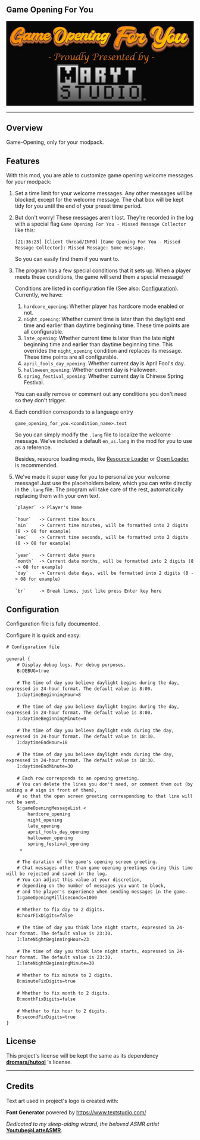 ## Game Opening For You

![](src/main/resources/logo.png)
_________________
## Overview

Game-Opening, only for your modpack.

## Features

With this mod, you are able to customize game opening welcome messages for your modpack:

1. Set a time limit for your welcome messages. Any other messages will be blocked, except for the welcome message. The chat box will be kept tidy for you until the end of your preset time period.
2. But don't worry! These messages aren't lost. They're recorded in the log with a special flag `Game Opening For You - Missed Message Collector` like this:
    
    ```
   [21:36:23] [Client thread/INFO] [Game Opening For You - Missed Message Collector]: Missed Message: Some message.
   ```
    
    So you can easily find them if you want to.
3. The program has a few special conditions that it sets up. When a player meets these conditions, the game will send them a special message!
    
    Conditions are listed in configuration file (See also: [Configuration](#configuration)). Currently, we have:
    1. `hardcore_opening`: Whether player has hardcore mode enabled or not.
    2. `night_opening`: Whether current time is later than the daylight end time and earlier than daytime beginning time. These time points are all configurable.
    3. `late_opening`: Whether current time is later than the late night beginning time and earlier than daytime beginning time. This overrides the `night_opening` condition and replaces its message. These time points are all configurable.
    4. `april_fools_day_opening`: Whether current day is April Fool's day.
    5. `halloween_opening`: Whether current day is Halloween.
    6. `spring_festival_opening`: Whether current day is Chinese Spring Festival.

   You can easily remove or comment out any conditions you don't need so they don't trigger.
4. Each condition corresponds to a language entry
    
    ```
   game_opening_for_you.<condition_name>.text
   ```    

   So you can simply modify the `.lang` file to localize the welcome message. We've included a default `en_us.lang` in the mod for you to use as a reference.
   
   Besides, resource loading mods, like [Resource Loader](https://www.curseforge.com/minecraft/mc-mods/resource-loader) or [Open Loader](https://www.curseforge.com/minecraft/mc-mods/open-loader), is recommended.
5. We've made it super easy for you to personalize your welcome message! Just use the placeholders below, which you can write directly in the `.lang` file. The program will take care of the rest, automatically replacing them with your own text.
    ```
   `player` -> Player's Name
    
   `hour`   -> Current time hours
   `min`    -> Current time minutes, will be formatted into 2 digits (8 -> 08 for example)
   `sec`    -> Current time seconds, will be formatted into 2 digits (8 -> 08 for example)
        
   `year`   -> Current date years 
   `month`  -> Current date months, will be formatted into 2 digits (8 -> 08 for example)
   `day`    -> Current date days, will be formatted into 2 digits (8 -> 08 for example)
   
   `br`     -> Break lines, just like press Enter key here 
   ```

## Configuration

Configuration file is fully documented.

Configure it is quick and easy:

```
# Configuration file

general {
    # Display debug logs. For debug purposes.
    B:DEBUG=true

    # The time of day you believe daylight begins during the day, expressed in 24-hour format. The default value is 8:00.
    I:daytimeBeginningHour=8

    # The time of day you believe daylight begins during the day, expressed in 24-hour format. The default value is 8:00.
    I:daytimeBeginningMinute=0

    # The time of day you believe daylight ends during the day, expressed in 24-hour format. The default value is 18:30.
    I:daytimeEndHour=18

    # The time of day you believe daylight ends during the day, expressed in 24-hour format. The default value is 18:30.
    I:daytimeEndMinute=30

    # Each row corresponds to an opening greeting.
    # You can delete the lines you don't need, or comment them out (by adding a # sign in front of them),
    # so that the open screen greeting corresponding to that line will not be sent.
    S:gameOpeningMessageList <
        hardcore_opening
        night_opening
        late_opening
        april_fools_day_opening
        halloween_opening
        spring_festival_opening
     >

    # The duration of the game's opening screen greeting.
    # Chat messages other than game opening greetings during this time will be rejected and saved in the log.
    # You can adjust this value at your discretion,
    # depending on the number of messages you want to block,
    # and the player's experience when sending messages in the game.
    I:gameOpeningMilliseconds=1000

    # Whether to fix day to 2 digits.
    B:hourFixDigits=false

    # The time of day you think late night starts, expressed in 24-hour format. The default value is 23:30.
    I:lateNightBeginningHour=23

    # The time of day you think late night starts, expressed in 24-hour format. The default value is 23:30.
    I:lateNightBeginningMinute=30

    # Whether to fix minute to 2 digits.
    B:minuteFixDigits=true

    # Whether to fix month to 2 digits.
    B:monthFixDigits=false

    # Whether to fix hour to 2 digits.
    B:secondFixDigits=true
}
```

## License

This project's license will be kept the same as its dependency [**dromara/hutool**](https://github.com/dromara/hutool) 's license.

_________________

## Credits

Text art used in project's logo is created with:

**Font Generator** powered by https://www.textstudio.com/

_Dedicated to my sleep-aiding wizard, the beloved ASMR artist_ [**Youtube@LatteASMR**](https://www.youtube.com/watch?v=ZD67afkURFQ&t=104s).
